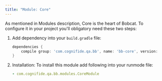 ```yaml
---
title: "Module: Core"
---
```


As mentioned in Modules description, Core is the heart of Bobcat. To configure it in your project you'll obligatory need these two steps:
1. Add dependency into your `build.gradle` file:

    ```groovy
    dependencies {
        compile group: 'com.cognifide.qa.bb', name: 'bb-core', version: '<Bobcat Version>'
    }
    ```
2. Installation:
To install this module add following into your runmode file:

     ```yaml
     - com.cognifide.qa.bb.modules.CoreModule
     ```